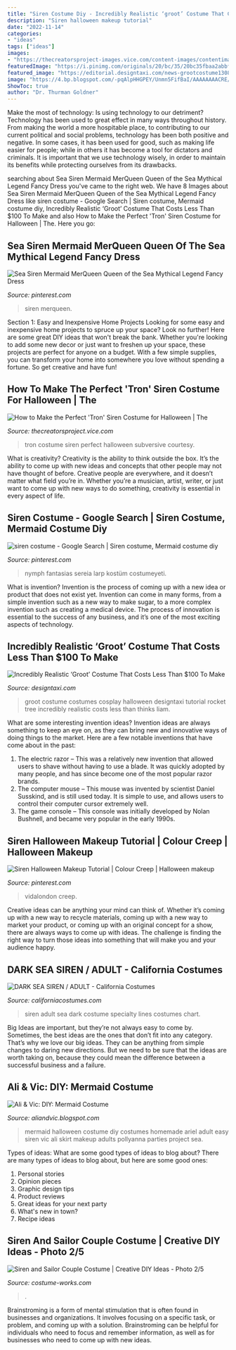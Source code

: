 ```yaml
---
title: "Siren Costume Diy - Incredibly Realistic ‘groot’ Costume That Costs Less Than $100 To Make"
description: "Siren halloween makeup tutorial"
date: "2022-11-14"
categories:
- "ideas"
tags: ["ideas"]
images:
- "https://thecreatorsproject-images.vice.com/content-images/contentimage/no-slug/20176bce335f46408b27d9581bc3cc1d.jpg"
featuredImage: "https://i.pinimg.com/originals/20/bc/35/20bc35fbaa2abbf1e673111f03ec4345.jpg"
featured_image: "https://editorial.designtaxi.com/news-grootcostume13082014/6.jpg"
image: "https://4.bp.blogspot.com/-pqAlpHHGPEY/Unmn5FifBaI/AAAAAAAACRE/SMg7xShpuYU/s1600/DSC_0298.jpg"
ShowToc: true
author: "Dr. Thurman Goldner"
---
```



Make the most of technology: Is using technology to our detriment?
Technology has been used to great effect in many ways throughout history. From making the world a more hospitable place, to contributing to our current political and social problems, technology has been both positive and negative. In some cases, it has been used for good, such as making life easier for people; while in others it has become a tool for dictators and criminals. It is important that we use technology wisely, in order to maintain its benefits while protecting ourselves from its drawbacks.

	

		
searching about Sea Siren Mermaid MerQueen Queen of the Sea Mythical Legend Fancy Dress you've came to the right web. We have 8 Images about Sea Siren Mermaid MerQueen Queen of the Sea Mythical Legend Fancy Dress like siren costume - Google Search | Siren costume, Mermaid costume diy, Incredibly Realistic ‘Groot’ Costume That Costs Less Than $100 To Make and also How to Make the Perfect &#039;Tron&#039; Siren Costume for Halloween | The. Here you go:
		
    
## Sea Siren Mermaid MerQueen Queen Of The Sea Mythical Legend Fancy Dress

<img loading=lazy src="https://i.pinimg.com/originals/20/bc/35/20bc35fbaa2abbf1e673111f03ec4345.jpg" onerror="this.onerror=null;this.src='https://tse3.mm.bing.net/th?id=OIP.HiwezJr_3-XIQVMHWjLMQAHaNl&amp;pid=15.1';" alt="Sea Siren Mermaid MerQueen Queen of the Sea Mythical Legend Fancy Dress">

_Source: pinterest.com_

>siren merqueen. 

	

Section 1: Easy and Inexpensive Home Projects
Looking for some easy and inexpensive home projects to spruce up your space? Look no further! Here are some great DIY ideas that won't break the bank.
Whether you're looking to add some new decor or just want to freshen up your space, these projects are perfect for anyone on a budget. With a few simple supplies, you can transform your home into somewhere you love without spending a fortune. So get creative and have fun!

    
## How To Make The Perfect &#039;Tron&#039; Siren Costume For Halloween | The

<img loading=lazy src="https://thecreatorsproject-images.vice.com/content-images/contentimage/no-slug/20176bce335f46408b27d9581bc3cc1d.jpg" onerror="this.onerror=null;this.src='https://tse1.mm.bing.net/th?id=OIP.x0xRwNcN82Xubo7qjOn0BwHaKX&amp;pid=15.1';" alt="How to Make the Perfect &#039;Tron&#039; Siren Costume for Halloween | The">

_Source: thecreatorsproject.vice.com_

>tron costume siren perfect halloween subversive courtesy. 

	

What is creativity?
Creativity is the ability to think outside the box. It’s the ability to come up with new ideas and concepts that other people may not have thought of before. Creative people are everywhere, and it doesn’t matter what field you’re in. Whether you’re a musician, artist, writer, or just want to come up with new ways to do something, creativity is essential in every aspect of life.

    
## Siren Costume - Google Search | Siren Costume, Mermaid Costume Diy

<img loading=lazy src="https://i.pinimg.com/736x/26/80/84/26808435e9f9e0d3046ccb4c88632fa8.jpg" onerror="this.onerror=null;this.src='https://tse4.mm.bing.net/th?id=OIP.eEJ6_it1ThBoyW1fZnECyQHaK3&amp;pid=15.1';" alt="siren costume - Google Search | Siren costume, Mermaid costume diy">

_Source: pinterest.com_

>nymph fantasias sereia larp kostüm costumeyeti. 

	

What is invention?
Invention is the process of coming up with a new idea or product that does not exist yet. Invention can come in many forms, from a simple invention such as a new way to make sugar, to a more complex invention such as creating a medical device. The process of innovation is essential to the success of any business, and it’s one of the most exciting aspects of technology.

    
## Incredibly Realistic ‘Groot’ Costume That Costs Less Than $100 To Make

<img loading=lazy src="https://editorial.designtaxi.com/news-grootcostume13082014/6.jpg" onerror="this.onerror=null;this.src='https://tse1.mm.bing.net/th?id=OIP.2z3WnxthkVw7CFJ3KHLvxgHaNK&amp;pid=15.1';" alt="Incredibly Realistic ‘Groot’ Costume That Costs Less Than $100 To Make">

_Source: designtaxi.com_

>groot costume costumes cosplay halloween designtaxi tutorial rocket tree incredibly realistic costs less than thinks liam. 

	

What are some interesting invention ideas?
Invention ideas are always something to keep an eye on, as they can bring new and innovative ways of doing things to the market. Here are a few notable inventions that have come about in the past: 
1. The electric razor – This was a relatively new invention that allowed users to shave without having to use a blade. It was quickly adopted by many people, and has since become one of the most popular razor brands. 
2. The computer mouse – This mouse was invented by scientist Daniel Susskind, and is still used today. It is simple to use, and allows users to control their computer cursor extremely well. 
3. The game console – This console was initially developed by Nolan Bushnell, and became very popular in the early 1990s.

    
## Siren Halloween Makeup Tutorial | Colour Creep | Halloween Makeup

<img loading=lazy src="https://i.pinimg.com/originals/ac/fe/d8/acfed8bd25fdda556fea4ac77d2df849.jpg" onerror="this.onerror=null;this.src='https://tse1.mm.bing.net/th?id=OIP.rK6zT-TrNGCIEokQxt2oHwHaEK&amp;pid=15.1';" alt="Siren Halloween Makeup Tutorial | Colour Creep | Halloween makeup">

_Source: pinterest.com_

>vidalondon creep. 

	

Creative ideas can be anything your mind can think of. Whether it’s coming up with a new way to recycle materials, coming up with a new way to market your product, or coming up with an original concept for a show, there are always ways to come up with ideas. The challenge is finding the right way to turn those ideas into something that will make you and your audience happy.

    
## DARK SEA SIREN / ADULT - California Costumes

<img loading=lazy src="https://californiacostumes.com/wp-content/uploads/2020/09/5020-068_DarkSeaSiren_01.jpg" onerror="this.onerror=null;this.src='https://tse2.mm.bing.net/th?id=OIP.opfdFwW9DPEBHwH10ES6sAHaK1&amp;pid=15.1';" alt="DARK SEA SIREN / ADULT - California Costumes">

_Source: californiacostumes.com_

>siren adult sea dark costume specialty lines costumes chart. 

	

Big Ideas are important, but they’re not always easy to come by. Sometimes, the best ideas are the ones that don’t fit into any category. That’s why we love our big ideas. They can be anything from simple changes to daring new directions. But we need to be sure that the ideas are worth taking on, because they could mean the difference between a successful business and a failure.

    
## Ali &amp; Vic: DIY: Mermaid Costume

<img loading=lazy src="https://4.bp.blogspot.com/-pqAlpHHGPEY/Unmn5FifBaI/AAAAAAAACRE/SMg7xShpuYU/s1600/DSC_0298.jpg" onerror="this.onerror=null;this.src='https://tse1.mm.bing.net/th?id=OIP.culT8NcvfYHG7SMRyYAHfQHaQy&amp;pid=15.1';" alt="Ali &amp; Vic: DIY: Mermaid Costume">

_Source: aliandvic.blogspot.com_

>mermaid halloween costume diy costumes homemade ariel adult easy siren vic ali skirt makeup adults pollyanna parties project sea. 

	

Types of ideas: What are some good types of ideas to blog about?
There are many types of ideas to blog about, but here are some good ones:
1. Personal stories 
2. Opinion pieces 
3. Graphic design tips 
4. Product reviews 
5. Great ideas for your next party 
6. What's new in town? 
7. Recipe ideas 

    
## Siren And Sailor Couple Costume | Creative DIY Ideas - Photo 2/5

<img loading=lazy src="https://photos.costume-works.com/full/siren_and_sailor1.jpg" onerror="this.onerror=null;this.src='https://tse3.mm.bing.net/th?id=OIP.lA2evoQQFfpgUyiYKUa9BQHaJ3&amp;pid=15.1';" alt="Siren and Sailor Couple Costume | Creative DIY Ideas - Photo 2/5">

_Source: costume-works.com_

>. 

	

Brainstroming is a form of mental stimulation that is often found in businesses and organizations. It involves focusing on a specific task, or problem, and coming up with a solution. Brainstroming can be helpful for individuals who need to focus and remember information, as well as for businesses who need to come up with new ideas.

